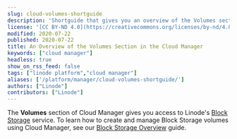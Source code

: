 ```yaml
---
slug: cloud-volumes-shortguide
description: 'Shortguide that gives you an overview of the Volumes section of the Cloud Manager.'
license: '[CC BY-ND 4.0](https://creativecommons.org/licenses/by-nd/4.0)'
modified: 2020-07-22
published: 2020-07-22
title: An Overview of the Volumes Section in the Cloud Manager
keywords: ["cloud manager"]
headless: true
show_on_rss_feed: false
tags: ["linode platform","cloud manager"]
aliases: ['/platform/manager/cloud-volumes-shortguide/']
authors: ["Linode"]
contributors: ["Linode"]
---
```


The **Volumes** section of Cloud Manager gives you access to Linode's [Block Storage](https://www.linode.com/products/block-storage/) service. To learn how to create and manage Block Storage volumes using Cloud Manager, see our [Block Storage Overview](/docs/products/storage/block-storage/) guide.
